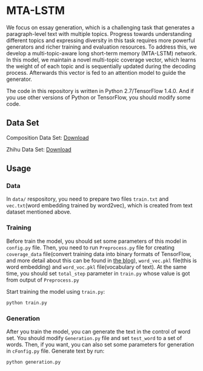 # MTA-LSTM

We focus on essay generation, which is a challenging task that generates a paragraph-level text with multiple topics. Progress towards understanding different topics and expressing diversity in this task requires more powerful generators and richer training and evaluation resources. To address this, we develop a multi-topic-aware long short-term memory (MTA-LSTM) network. In this model, we maintain a novel multi-topic coverage vector, which learns the weight of of each topic and is sequentially updated during the decoding process. Afterwards this vector is fed to an attention model to guide the generator.

The code in this repository is written in Python 2.7/TensorFlow 1.4.0. And if you use other versions of Python or TensorFlow, you should modify some code.

## Data Set

Composition Data Set: [Download](https://pan.baidu.com/s/1_JPh5-g2rry2QmbjQ3pZ6w)

Zhihu Data Set: [Download](https://pan.baidu.com/s/1eC4gb_We33kr-ZbHn3KdIA)

## Usage

### Data

In `data/` respository, you need to prepare two files `train.txt` and `vec.txt`(word embedding trained by word2vec), which is created from text dataset mentioned above.

### Training

Before train the model, you should set some parameters of this model in `config.py` file. Then, you need to run `Preprocess.py` file for creating `coverage_data` file(convert training data into binary formats of TensorFlow, and more detail about this can be found in [the blog](https://indico.io/blog/tensorflow-data-inputs-part1-placeholders-protobufs-queues/)), `word_vec.pkl` file(this is word embedding) and `word_voc.pkl` file(vocabulary of text). At the same time, you should set `total_step` parameter in `train.py` whose value is got from output of `Preprocess.py`

Start training the model using `train.py`:

```bash
python train.py
```

### Generation

After you train the model, you can generate the text in the control of word set. You should modify `Generation.py` file and set `test_word` to a set of words. Then, if you want, you can also set some parameters for generation in `cFonfig.py` file. Generate text by run:

```bash
python generation.py
```
